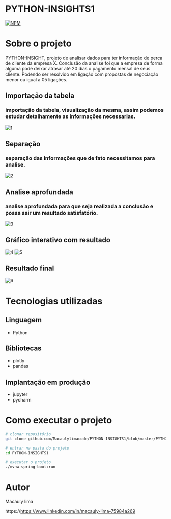 # PYTHON-INSIGHTS1

[![NPM](https://img.shields.io/npm/l/react)](https://https://github.com/Macaulylimacode/PYTHON-INSIGHTS1/edit/master/LICENSE) 

# Sobre o projeto



PYTHON-INSIGHT, projeto de analisar dados para ter informação de perca de cliente da empresa X. Conclusão da analise foi que a empresa de forma alguma pode deixar atrasar até 20 dias o pagamento mensal de seus cliente. Podendo ser resolvido em ligação com propostas de negociação menor ou igual a 05 ligações.

## Importação da tabela

### importação da tabela, visualização da mesma, assim podemos estudar  detalhamente as informações necessarias.

![1](https://github.com/Macaulylimacode/PYTHON-INSIGHTS1/assets/139823222/655a8cc9-411a-4476-a7a3-bf1a0ce075bf)


## Separação

### separação das informações que de fato necessitamos para analise.

![2](https://github.com/Macaulylimacode/PYTHON-INSIGHTS1/assets/139823222/715c737f-72bc-4e0c-b967-2459e425afbe)


## Analise aprofundada

### analise aprofundada para que seja realizada a conclusão e possa sair um resultado satisfatório.

![3](https://github.com/Macaulylimacode/PYTHON-INSIGHTS1/assets/139823222/b07cda3b-ad78-4b71-8c48-b143798d9507)


## Gráfico interativo com resultado

![4](https://github.com/Macaulylimacode/PYTHON-INSIGHTS1/assets/139823222/849cfe89-7e3f-40e6-a88e-e90ecfc027e8)
![5](https://github.com/Macaulylimacode/PYTHON-INSIGHTS1/assets/139823222/008bd2a8-c38c-4644-af8c-fd861de316c1)

## Resultado final

![6](https://github.com/Macaulylimacode/PYTHON-INSIGHTS1/assets/139823222/345c89f4-8421-464d-9684-222e68862c0c)



# Tecnologias utilizadas
## Linguagem
- Python
## Bibliotecas
- plotly
- pandas
## Implantação em produção
- jupyter
- pycharm

# Como executar o projeto

```bash
# clonar repositório
git clone github.com/Macaulylimacode/PYTHON-INSIGHTS1/blob/master/PYTHON%20INSIGHTS.py

# entrar na pasta do projeto
cd PYTHON-INSIGHTS1

# executar o projeto
./mvnw spring-boot:run
```

# Autor

Macauly lima

https://https://www.linkedin.com/in/macauly-lima-75984a269
